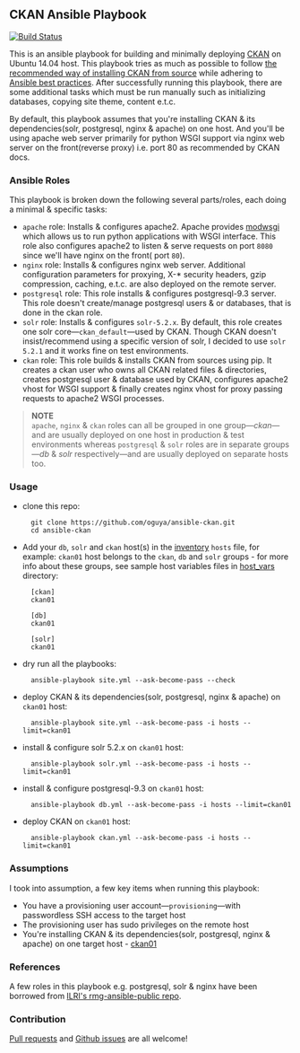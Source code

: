 ## CKAN Ansible Playbook
[![Build Status](https://travis-ci.org/oguya/ansible-ckan.svg)](https://travis-ci.org/oguya/ansible-ckan)

This is an ansible playbook for building and minimally deploying [CKAN](http://ckan.org/) on Ubuntu 14.04 host. This playbook tries as much as possible to follow [the recommended way of installing CKAN from source](http://docs.ckan.org/en/latest/maintaining/installing/install-from-source.html) while adhering to [Ansible best practices](http://docs.ansible.com/playbooks_best_practices.html).
After successfully running this playbook, there are some additional tasks which must be run manually such as initializing databases, copying site theme, content e.t.c.

By default, this playbook assumes that you're installing CKAN & its dependencies(solr, postgresql, nginx & apache) on one host. And you'll be using apache web server primarily for python WSGI support via nginx web server on the front(reverse proxy) i.e. port 80 as recommended by CKAN docs.

### Ansible Roles
This playbook is broken down the following several parts/roles, each doing a minimal & specific tasks:
- `apache` role: Installs & configures apache2. Apache provides [modwsgi](https://code.google.com/p/modwsgi/) which allows us to run python applications with WSGI interface. This role also configures apache2 to listen & serve requests on port `8080` since we'll have nginx on the front( port `80`).
- `nginx` role: Installs & configures nginx web server. Additional configuration parameters for proxying, X-* security headers, gzip compression, caching, e.t.c. are also deployed on the remote server.
- `postgresql` role: This role installs & configures postgresql-9.3 server. This role doesn't create/manage postgresql users & or databases, that is done in the ckan role.
- `solr` role: Installs & configures `solr-5.2.x`. By default, this role creates one solr core—`ckan_default`—used by CKAN. Though CKAN doesn't insist/recommend using a specific version of solr, I decided to use `solr 5.2.1` and it works fine on test environments.
- `ckan` role: This role builds & installs CKAN from sources using pip. It creates a ckan user who owns all CKAN related files & directories, creates postgresql user & database used by CKAN, configures apache2 vhost for WSGI support & finally creates nginx vhost for proxy passing requests to apache2 WSGI processes.

> **NOTE**<br/>
> `apache`, `nginx` & `ckan` roles can all be grouped in one group—_ckan_—and are usually deployed on one host in production & test environments whereas `postgresql` & `solr` roles are in separate groups—_db_ & _solr_ respectively—and are usually deployed on separate hosts too.

### Usage

- clone this repo:

        git clone https://github.com/oguya/ansible-ckan.git
        cd ansible-ckan

- Add your `db`, `solr` and `ckan` host(s) in the [inventory](http://docs.ansible.com/intro_inventory.html) `hosts` file, for example: `ckan01` host belongs to the `ckan`, `db` and `solr` groups - for more info about these groups, see sample host variables files in [host_vars](https://github.com/oguya/ansible-ckan/tree/master/host_vars) directory:

        [ckan]
        ckan01

        [db]
        ckan01

        [solr]
        ckan01

- dry run all the playbooks:

        ansible-playbook site.yml --ask-become-pass --check

- deploy CKAN & its dependencies(solr, postgresql, nginx & apache) on `ckan01` host:

        ansible-playbook site.yml --ask-become-pass -i hosts --limit=ckan01

- install & configure solr 5.2.x on `ckan01` host:

        ansible-playbook solr.yml --ask-become-pass -i hosts --limit=ckan01

- install & configure postgresql-9.3 on `ckan01` host:

        ansible-playbook db.yml --ask-become-pass -i hosts --limit=ckan01

- deploy CKAN on `ckan01` host:

        ansible-playbook ckan.yml --ask-become-pass -i hosts --limit=ckan01

### Assumptions
I took into assumption, a few key items when running this playbook:
- You have a provisioning user account—`provisioning`—with passwordless SSH access to the target host
- The provisioning user has sudo privileges on the remote host
- You're installing CKAN & its dependencies(solr, postgresql, nginx & apache) on one target host - [ckan01](https://github.com/oguya/ansible-ckan/blob/master/host_vars/ckan01)

### References
A few roles in this playbook e.g. postgresql, solr & nginx have been borrowed from [ILRI's rmg-ansible-public repo](https://github.com/ilri/rmg-ansible-public).

### Contribution
[Pull requests](https://github.com/oguya/ansible-ckan/issues) and [Github issues](https://github.com/oguya/ansible-ckan/issues) are all welcome!
